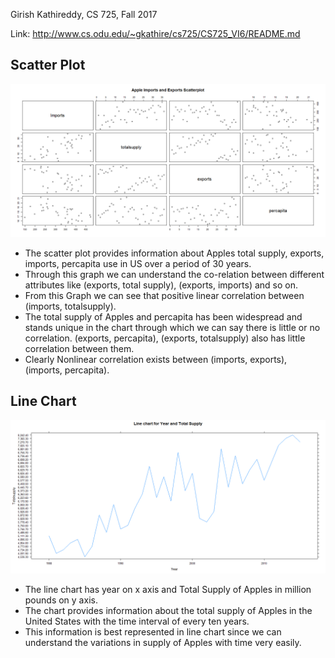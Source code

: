 Girish Kathireddy, CS 725, Fall 2017

Link:
http://www.cs.odu.edu/~gkathire/cs725/CS725_VI6/README.md

## Scatter Plot ##

![Alt text](SC.png?raw=true "Optional Title")

* The scatter plot provides information about Apples total supply, exports, imports, percapita use in US over a period of 30 years.
* Through this graph we can understand the co-relation between different attributes like (exports, total supply), (exports, imports) and so on.
* From this Graph we can see that positive linear correlation between (imports, totalsupply).
* The total supply of Apples and percapita has been widespread and stands unique in the chart through which we can say there is little or no correlation. (exports, percapita), (exports, totalsupply) also has little correlation between them.
* Clearly Nonlinear correlation exists between (imports, exports), (imports, percapita).

## Line Chart ##

![Alt text](Line.png?raw=true "Optional Title")

* The line chart has year on x axis and Total Supply of Apples in million pounds on y axis.
* The chart provides information about the total supply of Apples in the United States with the time interval of every ten years.
* This information is best represented in line chart since we can understand the variations in supply of Apples with time very easily.